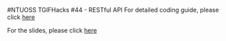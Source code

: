#NTUOSS TGIFHacks #44 - RESTful API
For detailed coding guide, please click [here]()

For the slides, please click [here]()
